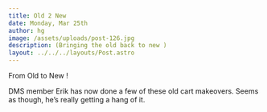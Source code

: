 ```yaml
---
title: Old 2 New
date: Monday, Mar 25th
author: hg
image: /assets/uploads/post-126.jpg
description: (Bringing the old back to new )
layout: ../../../layouts/Post.astro
---
```


From Old to New !

DMS member Erik has now done a few of these old cart makeovers. Seems as though, he’s really getting a hang of it.
